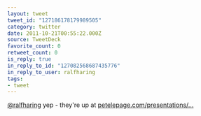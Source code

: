 ```yaml
---
layout: tweet
tweet_id: "127186178179989505"
category: twitter
date: 2011-10-21T00:55:22.000Z
source: TweetDeck
favorite_count: 0
retweet_count: 0
is_reply: true
in_reply_to_id: "127082568687435776"
in_reply_to_user: ralfharing
tags:
- tweet
---
```


[@ralfharing](https://twitter.com/@ralfharing) yep - they're up at [petelepage.com/presentations/…](http://petelepage.com/presentations/2011/timesopen/)

